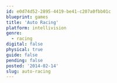 ```yaml
---
id: e0d74d52-2895-4419-be41-c207a0fbb01c
blueprint: games
title: 'Auto Racing'
platform: intellivision
genre:
  - racing
digital: false
physical: true
guide: false
pending: false
posted: '2014-02-14'
slug: auto-racing
---
```

